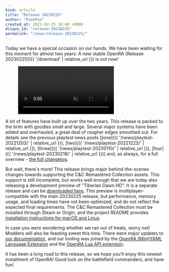 ```yaml
---
kind: article
title: "Release 20230225"
author: "PunkPun"
created_at: 2023-02-25 18:00 +0000
disqus_id: "release-20230225"
permalink: "/news/release-20230225/"
---
```


Today we have a special occasion on our hands. We have been waiting for this moment for almost two years: A new stable OpenRA [Release 20230225]({{ '/download' | relative_url }}) is out now!

<figure>
  <video autoplay loop muted>
    <source src="{{ '/images/news/20230225-2023.mp4' | relative_url }}" type="video/mp4">
    <source src="{{ '/images/news/20230225-2023.webm' | relative_url }}" type="video/webm">
    <img src="{{ '/images/news/20230225-2023.png' | relative_url }}"/>
  </video>
</figure>

A lot of features have built up over the two years. This release is packed to the brim with goodies small and large. Several major systems have been added and overhauled, a great deal of rougher edges smoothed out. For details see the previous playtest news posts [[one]({{ '/news/playtest-20221203/' | relative_url }}), [two]({{ '/news/playtest-20221223/' | relative_url }}), [three]({{ '/news/playtest-20230110/' | relative_url }}), [four]({{ '/news/playtest-20230218/' | relative_url }})] and, as always, for a full overview - [the full changelog](https://github.com/OpenRA/OpenRA/wiki/Changelog/dc394e2f3532e7fe830118716ebdbaaa4e945eaf).

But wait, there's more! This release brings major behind-the-scenes changes towards supporting the C&C Remastered Collection assets. This support is still incomplete, but works well enough that we are today also releasing a development preview of "Tiberian Dawn HD". It is a separate release and can be [downloaded here](https://github.com/OpenRA/TiberianDawnHD/releases/tag/release-20230225). This preview is multiplayer-compatible with the main 20230225 release, but performance, memory usage, and loading times have not been optimized, and do not reflect the expected final requirements. The C&C Remastered Collection must be installed through Steam or Origin, and the project README provides [installation instructions for macOS and Linux](https://github.com/OpenRA/TiberianDawnHD#asset-installation).

In case you were wondering whether we ran out of treats, worry not! Modders will also be feasting sweet this time. There were major updates to [our documentation](https://docs.openra.net/en/release), and our tooling was joined by the [OpenRA (Mini)YAML Language Extension](https://marketplace.visualstudio.com/items?itemName=openra.oraide-vscode) and the [OpenRA Lua API extension](https://marketplace.visualstudio.com/items?itemName=openra.vscode-openra-lua).

It has been a long road to this release, so we hope you’ll enjoy this newest installment of OpenRA! Good luck on the battlefield commanders, and have fun!
